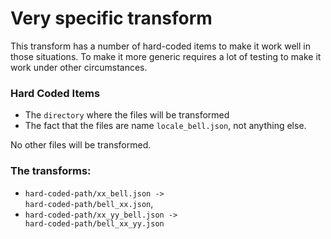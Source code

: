 # Very specific transform

This transform has a number of hard-coded items to make it work well in those situations. To make it more generic requires a lot of testing to make it work under other circumstances. 

### Hard Coded Items
* The <code>directory</code> where the files will be transformed
* The fact that the files are name <code>locale_bell.json</code>, not anything else. 

No other files will be transformed. 

### The transforms:

* <code>hard-coded-path/xx_bell.json -> hard-coded-path/bell_xx.json</code>,
* <code>hard-coded-path/xx_yy_bell.json -> hard-coded-path/bell_xx_yy.json</code>

